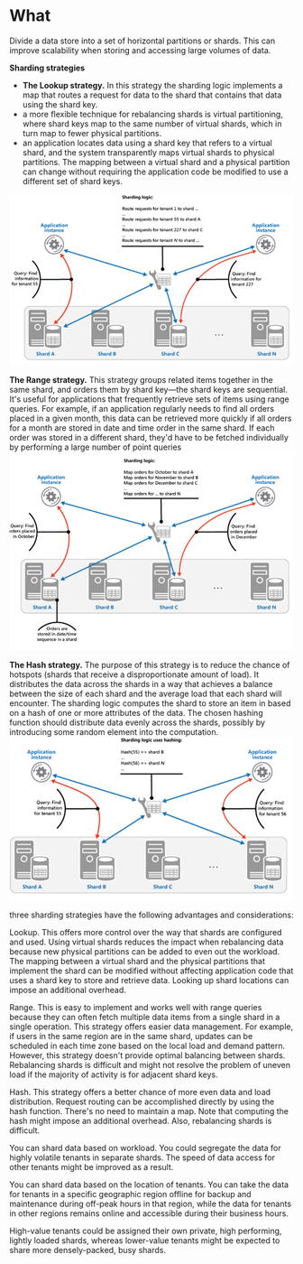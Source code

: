 # What
Divide a data store into a set of horizontal partitions or shards.
This can improve scalability when storing and accessing large volumes of data.


**Sharding strategies**
- **The Lookup strategy.** In this strategy the sharding logic implements a map that routes a request for data to the shard that contains that data using the shard key.
- a more flexible technique for rebalancing shards is virtual partitioning, where shard keys map to the same number of virtual shards, which in turn map to fewer physical partitions. 
- an application locates data using a shard key that refers to a virtual shard, and the system transparently maps virtual shards to physical partitions. The mapping between a virtual shard and a physical partition can change without requiring the application code be modified to use a different set of shard keys.

![picture 6](../../images/72d8842a8a9d5f07cd829912b659bf1ad0ab1d5378c93de4fed360be9dc71ae3.png)  


**The Range strategy.** This strategy groups related items together in the same shard, and orders them by shard key—the shard keys are sequential. It's useful for applications that frequently retrieve sets of items using range queries.
For example, if an application regularly needs to find all orders placed in a given month, this data can be retrieved more quickly if all orders for a month are stored in date and time order in the same shard. If each order was stored in a different shard, they'd have to be fetched individually by performing a large number of point queries 
![picture 7](../../images/77e50a16dc927cab4eafe47b3c272574ee61324cf52da8f32762c88353ef28a9.png)  

**The Hash strategy.** The purpose of this strategy is to reduce the chance of hotspots (shards that receive a disproportionate amount of load). It distributes the data across the shards in a way that achieves a balance between the size of each shard and the average load that each shard will encounter. The sharding logic computes the shard to store an item in based on a hash of one or more attributes of the data. The chosen hashing function should distribute data evenly across the shards, possibly by introducing some random element into the computation. 
![picture 8](../../images/2dfce8471b1a04d1d623df714311b0f895fdda13db91856558fe718994afebe3.png)  

three sharding strategies have the following advantages and considerations:

Lookup. This offers more control over the way that shards are configured and used. Using virtual shards reduces the impact when rebalancing data because new physical partitions can be added to even out the workload. The mapping between a virtual shard and the physical partitions that implement the shard can be modified without affecting application code that uses a shard key to store and retrieve data. Looking up shard locations can impose an additional overhead.

Range. This is easy to implement and works well with range queries because they can often fetch multiple data items from a single shard in a single operation. This strategy offers easier data management. For example, if users in the same region are in the same shard, updates can be scheduled in each time zone based on the local load and demand pattern. However, this strategy doesn't provide optimal balancing between shards. Rebalancing shards is difficult and might not resolve the problem of uneven load if the majority of activity is for adjacent shard keys.

Hash. This strategy offers a better chance of more even data and load distribution. Request routing can be accomplished directly by using the hash function. There's no need to maintain a map. Note that computing the hash might impose an additional overhead. Also, rebalancing shards is difficult.


You can shard data based on workload. You could segregate the data for highly volatile tenants in separate shards. The speed of data access for other tenants might be improved as a result.

You can shard data based on the location of tenants. You can take the data for tenants in a specific geographic region offline for backup and maintenance during off-peak hours in that region, while the data for tenants in other regions remains online and accessible during their business hours.

High-value tenants could be assigned their own private, high performing, lightly loaded shards, whereas lower-value tenants might be expected to share more densely-packed, busy shards.